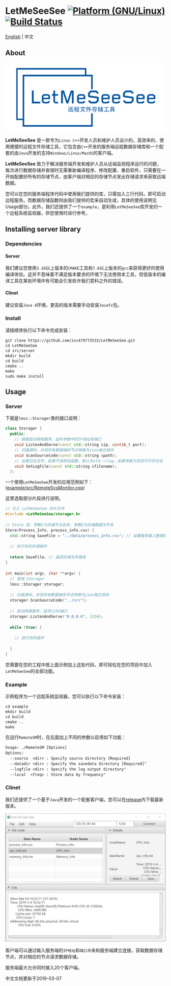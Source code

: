 # LetMeSeeSee <a href="http://www.kernel.org"><img alt="Platform (GNU/Linux)" src="https://img.shields.io/badge/platform-GNU/Linux-blue.svg"></a> [![Build Status](https://travis-ci.com/zxc479773533/LetMeSeeSee.svg?token=5zDzDfTUA9XfQtccPmCX&branch=master)](https://travis-ci.com/zxc479773533/LetMeSeeSee)

[English](https://github.com/zxc479773533/LetMeSeeSee) | 中文

## About

<div align="center">
  <img src="img/LetMeSeeSee.png">
</div>

**LetMeSeeSee** 是一款专为`Linux C++`开发人员和维护人员设计的，高效率的、使用便捷的远程文件存储工具，它包含由`C++`开发的服务端远程数据存储库和一个配套的由`Java`开发的支持`Windows/Linux/MacOS`的客户端。

**LetMeSeeSee** 致力于解决服务端开发和维护人员从远端监视程序运行的问题，每次进行数据存储并查错时无需重新编译程序、修改配置、重启软件，只需要在一开始配置好所有的存储节点，由客户端对相应的存储节点发出存储请求来获取远端数据。

您可以在您的服务端程序代码中使用我们提供的库，只需加入三行代码，即可启动远程服务。而数据存储函数则由我们提供的宏来自动生成，具体的使用说明见Usage部分。此外，我们还提供了一个`example`，是利用`LetMeSeeSee`库开发的一个远程系统监视器，供您使用时进行参考。

## Installing server library

### Dependencies

#### Server

我们建议您使用`3.10`以上版本的`CMAKE`工具和`7.0`以上版本的`gcc`来获得更好的使用编译体验。这并不意味着不满足版本要求的环境下无法使用本工具，但低版本的编译工具在某些环境中有可能会引发些许我们意料之外的错误。

#### Clinet

建议安装`Java 8`环境，更高的版本需要手动安装`Javafx`包。

### Install

请按顺序执行以下命令完成安装：

```shell
git clone https://github.com/zxc479773533/LetMeSeeSee.git
cd LetMeSeeSee
cd src/server
mkdir build
cd build
cmake ..
make
sudo make install
```

## Usage

### Server

下面是`lmss::Storager`类的接口说明：

```c++
class Storager {
  public:
    // 根据启动网络服务，监听参数中的IP地址和端口
    void ListenAndServe(const std::string &ip, uint16_t port);
    // 扫描源码，并将所有数据储存节点转换为json格式保存
    void ScanSourceCode(const std::string &path);
    // 设置日志文件，如果不调用该函数，默认为std::clog，如果参数为空则不打印日志
    void SetLogFile(const std::string &filename);
  };
```

一个使用`LetMeSeeSee`开发的应用范例如下：([example/src/RemoteSysMonitor.cpp](example/src/RemoteSysMonitor.cpp))

这里选取部分片段进行说明。

```c++
// 引入 LetMeSeeSee 的头文件
#include <LetMeSeeSee/storager.h>

// Store 宏，参数1为存储节点名称，参数2为存储数据文件名
Store(Process_Info, process_info.csv) {
  std::string SaveFile = "../data/process_info.csv"; // 设置服务器上数据存储的路径

  // 执行你的存储操作

  return SaveFile; // 返回存储文件路径
}

int main(int argc, char **argv) {
  // 使用 Storager
  lmss::Storager storager;

  // 扫描源码，并将所有数据储存节点转换为json格式保存
  storager.ScanSourceCode("../src");

  // 启动网络服务，监听1234端口
  storager.ListenAndServe("0.0.0.0", 1234);

  while (true) {
  
    // 进行你的操作
  
  }
}
```

您需要在您的工程中按上面示例加上这些代码，即可轻松在您的项目中加入`LetMeSeeSee`的全部功能。

### Example

示例程序为一个远程系统监视器，您可以执行以下命令安装：

```shell
cd example
mkdir build
cd build
cmake ..
make
```

在运行`RemoteSM`时，在后面加上不同的参数以启用如下功能：

```txt
Usage: ./RemoteSM [Options]
Options:
  --source  <dir> : Specify source directory [Required]
  --datadir <dir> : Specify the savedata directory [Required]"
  --logfile <dir> : Specify the log output directory"
  --local  <freq> : Store data by frequency"
```

### Clinet

我们还提供了一个基于`Java`开发的一个配套客户端，您可以在[release](https://github.com/zxc479773533/LetMeSeeSee/releases)内下载最新版本。

<div align="center">
  <img src="img/client.jpg">
</div>

客户端可以通过输入服务端的`IP地址`和`端口号`来和服务端建立连接，获取数据存储节点，并对相应的节点请求数据存储。

服务端最大允许同时接入20个客户端。

中文文档更新于2019-03-07